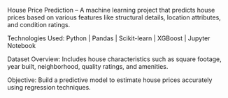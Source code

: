 House Price Prediction – A machine learning project that predicts house prices based on various features like
structural details, location attributes, and condition ratings.

Technologies Used:
Python | Pandas | Scikit-learn | XGBoost | Jupyter Notebook

Dataset Overview:
Includes house characteristics such as square footage, year built, neighborhood, quality ratings, and amenities.

Objective:
Build a predictive model to estimate house prices accurately using regression techniques.
